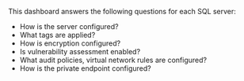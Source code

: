 This dashboard answers the following questions for each SQL server:

- How is the server configured?
- What tags are applied?
- How is encryption configured?
- Is vulnerability assessment enabled?
- What audit policies, virtual network rules are configured?
- How is the private endpoint configured?
